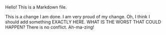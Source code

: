 Hello!
This is a Markdown file.

This is a change I am done. I am very proud of my change.
Oh, I think I should add something EXACTLY HERE. 
WHAT IS THE WORST THAT COULD HAPPEN?
There is no conflict.
Ah-ma-zing!
